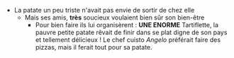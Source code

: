 * La patate un peu triste n'avait pas envie de sortir de chez elle
    * Mais ses amis, **très** soucieux voulaient bien sûr son bien-être
        * Pour bien faire ils lui organisèrent :
       	**UNE ENORME** Tartiflette, la pauvre petite patate rêvait de finir dans se plat digne de son pays et tellement délicieux ! 
       	Le chef cuisto _Angelo_ préférait faire des pizzas, mais il ferait tout pour sa patate.